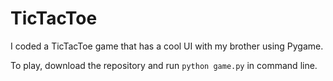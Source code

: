 # TicTacToe

I coded a TicTacToe game that has a cool UI with my brother using Pygame.

To play, download the repository and run `python game.py` in command line.
